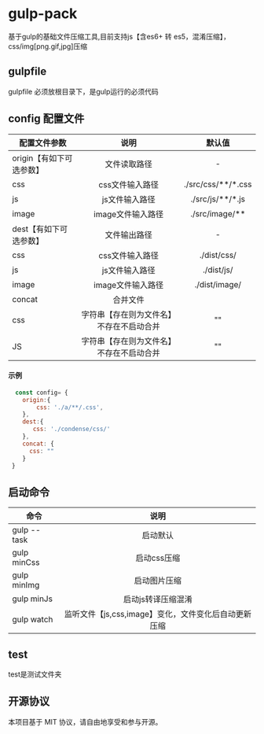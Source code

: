 # gulp-pack
基于gulp的基础文件压缩工具,目前支持js【含es6+ 转 es5，混淆压缩】，css/img[png.gif,jpg]压缩

## gulpfile
gulpfile 必须放根目录下，是gulp运行的必须代码

## config 配置文件
| 配置文件参数 |    说明    |   默认值 |
| ----------- | :--------: | :--------: | 
| origin【有如下可选参数】 | 文件读取路径 | - |
| css   | css文件输入路径  | ./src/css/**/\*.css |
| js    | js文件输入路径   | .\/src/js/**/\*.js|
| image | image文件输入路径 |./src/image/** |
| dest【有如下可选参数】   | 文件输出路径 | - |
| css   | css文件输入路径  | ./dist/css/ |
| js    | js文件输入路径   | ./dist/js/ |
| image | image文件输入路径 | ./dist/image/ |
| concat| 合并文件         |            |
|css    |  字符串【存在则为文件名】不存在不启动合并| "" |
|JS     |  字符串【存在则为文件名】不存在不启动合并| "" |
#### 示例
```js
  const config= {
    origin:{
        css: './a/**/.css',
    },
    dest:{
       css: './condense/css/'
    },
    concat: {
      css: ""
    }
 }
```

## 启动命令
| 命令 |    说明    | 
| ---- | :--------: |
| gulp --task | 启动默认 |
| gulp minCss | 启动css压缩 |
| gulp minImg | 启动图片压缩 |
| gulp minJs  | 启动js转译压缩混淆 |
| gulp watch  | 监听文件【js,css,image】变化，文件变化后自动更新压缩 |


## test 
 test是测试文件夹
 
## 开源协议
本项目基于 MIT 协议，请自由地享受和参与开源。
 

 
